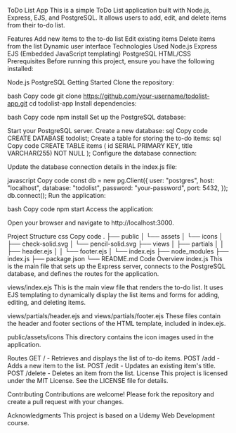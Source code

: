 ToDo List App
This is a simple ToDo List application built with Node.js, Express, EJS, and PostgreSQL. It allows users to add, edit, and delete items from their to-do list.

Features
Add new items to the to-do list
Edit existing items
Delete items from the list
Dynamic user interface
Technologies Used
Node.js
Express
EJS (Embedded JavaScript templating)
PostgreSQL
HTML/CSS
Prerequisites
Before running this project, ensure you have the following installed:

Node.js
PostgreSQL
Getting Started
Clone the repository:

bash
Copy code
git clone https://github.com/your-username/todolist-app.git
cd todolist-app
Install dependencies:

bash
Copy code
npm install
Set up the PostgreSQL database:

Start your PostgreSQL server.
Create a new database:
sql
Copy code
CREATE DATABASE todolist;
Create a table for storing the to-do items:
sql
Copy code
CREATE TABLE items (
  id SERIAL PRIMARY KEY,
  title VARCHAR(255) NOT NULL
);
Configure the database connection:

Update the database connection details in the index.js file:

javascript
Copy code
const db = new pg.Client({
  user: "postgres",
  host: "localhost",
  database: "todolist",
  password: "your-password",
  port: 5432,
});
db.connect();
Run the application:

bash
Copy code
npm start
Access the application:

Open your browser and navigate to http://localhost:3000.

Project Structure
css
Copy code
.
├── public
│   └── assets
│       └── icons
│           ├── check-solid.svg
│           └── pencil-solid.svg
├── views
│   ├── partials
│   │   ├── header.ejs
│   │   └── footer.ejs
│   └── index.ejs
├── node_modules
├── index.js
├── package.json
└── README.md
Code Overview
index.js
This is the main file that sets up the Express server, connects to the PostgreSQL database, and defines the routes for the application.

views/index.ejs
This is the main view file that renders the to-do list. It uses EJS templating to dynamically display the list items and forms for adding, editing, and deleting items.

views/partials/header.ejs and views/partials/footer.ejs
These files contain the header and footer sections of the HTML template, included in index.ejs.

public/assets/icons
This directory contains the icon images used in the application.

Routes
GET / - Retrieves and displays the list of to-do items.
POST /add - Adds a new item to the list.
POST /edit - Updates an existing item's title.
POST /delete - Deletes an item from the list.
License
This project is licensed under the MIT License. See the LICENSE file for details.

Contributing
Contributions are welcome! Please fork the repository and create a pull request with your changes.

Acknowledgments
This project is based on a Udemy Web Development course.
